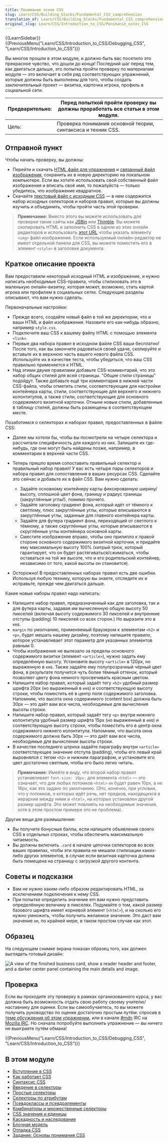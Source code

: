 ```yaml
---
title: Понимание основ CSS
slug: Learn/CSS/Building_blocks/Fundamental_CSS_comprehension
translation_of: Learn/CSS/Building_blocks/Fundamental_CSS_comprehension
original_slug: Learn/CSS/Introduction_to_CSS/Ponimanie_osnov_CSS
---
```

{{LearnSidebar}}{{PreviousMenu("Learn/CSS/Introduction_to_CSS/Debugging_CSS", "Learn/CSS/Introduction_to_CSS")}}

Вы многое прошли в этом модуле, и должно быть вас посетило это прекрасное чувство, что дошли до конца! Последний шаг перед тем, как двигаться дальше, это попытка пройти проверку по материалам модуля — это включает в себя ряд соответствующих упражнений, которые должны быть выполнены для того, чтобы создать заключительный проект — визитка, карточка игрока, профиль в социальной сети.

| Предварительно: | Перед попыткой пройти проверку вы должны проработать все статьи в этом модуля. |
| --------------- | ------------------------------------------------------------------------------ |
| Цель:           | Проверка понимания основной теории, синтаксиса и техник CSS.                   |

## Отправной пункт

Чтобы начать проверку, вы должны:

- Перейти и скачать [HTML файл для упражнения](https://github.com/mdn/learning-area/blob/master/css/introduction-to-css/fundamental-css-comprehension/index.html) и [связанный файл изображения](https://github.com/mdn/learning-area/blob/master/css/introduction-to-css/fundamental-css-comprehension/chris.jpg), сохранить их в новую директорию на локальном компьютере. Если вы хотите использовать свой собственный файл изображения и вписать своё имя, то пожалуйста — только убедитесь, что изображение квадратное.
- Скачайте [текстовый файл с исходным CSS](https://github.com/mdn/learning-area/blob/master/css/introduction-to-css/fundamental-css-comprehension/style-resources.txt) — в нем содержится набор исходных селекторов и наборов правил, которые вы должны изучить и объединить, чтобы пройти часть этой проверки.

> **Примечание:** Вместо этого вы можете использовать для проверки такие сайты как [JSBin](http://jsbin.com/) или [Thimble](https://thimble.mozilla.org/). Вы можете скопировать HTML и заполнить CSS в одном из этих онлайн редакторов и использовать [этот URL](https://mdn.github.io/learning-area/css/introduction-to-css/fundamental-css-comprehension/chris.jpg) чтобы указать элементу `<img>` файл изображения. Если используемый онлайн-редактор не имеет отдельной панели для CSS, вы можете поместить его в элемент `<style>` в заголовке документа.

## Краткое описание проекта

Вам предоставили некоторый исходный HTML и изображение, и нужно написать необходимые CSS-правила, чтобы стилизовать это в маленькую онлайн-визитку, которая может, возможно, стать картой игрока или профилем в социальных сетях. Следующие разделы описывают, что вам нужно сделать.

Первоначальные настройки:

- Прежде всего, создайте новый файл в той же директории, что и ваши HTML и файл изображения. Назовите его как-нибудь образно, например `style.css`.
- Подключите ваш CSS к вашему файлу HTML с помощью элемента `<link>`.
- Первые два набора правил в исходном файле CSS ваши бесплатно! После того, как вы закончите радоваться своей удаче, скопируйте и вставьте их в верхнюю часть вашего нового файла CSS. Используйте их в качестве теста, чтобы убедиться, что ваш CSS правильно применяется к HTML.
- Над этими двумя правилами добавьте CSS-комментарий, что это набор общих стилей для всей страницы. "Общие стили страницы" подойдут. Также добавьте ещё три комментария в нижней части CSS-файла, чтобы отметить стили, соответствующие для настройки контейнера карты, стили, соответствующие для верхнего и нижнего колонтитулов, а также стили, соответствующие для основного содержимого визитной карточки. Отныне новые стили, добавленные в таблицу стилей, должны быть размещены в соответствующем месте.

Позаботимся о селекторах и наборах правил, предоставленных в файле CSS:

- Далее мы хотели бы, чтобы вы посмотрели на четыре селектора и рассчитали специфичность для каждого из них. Запишите их где-нибудь, где они могут быть найдены позже, например, в комментарии в верхней части CSS.
- Теперь пришло время сопоставить правильный селектор и правильный набор правил! У вас есть четыре пары селекторов и набора правил для сопоставления в ваших ресурсах CSS. Сделайте это сейчас и добавьте их в файл CSS. Вам нужно сделать:

  - Задайте основному контейнеру карты фиксированную ширину/высоту, сплошной цвет фона, границу и радиус границы (закруглённые углы!), помимо прочего.
  - Задайте заголовку градиент фона, который идёт от тёмного к светлому, плюс закруглённые углы, которые вписываются в закруглённые углы, заданные для главного контейнера карты.
  - Задайте для футера градиент фона, переходящий от светлого к тёмному, а также скруглённые углы, которые вписываются в скруглённые углы контейнера основной карты.
  - Сместите изображение вправо, чтобы оно прилипло к правой стороне основного содержимого визитной карточки, и придайте ему максимальную высоту 100% (хитрый трюк, который гарантирует, что он будет растягиваться/сжиматься, чтобы оставаться на той же высоте, что и его родительский контейнер, независимо от того, какой высоты он становится).

- Осторожно! В предоставленных наборах правил есть две ошибки. Используя любую технику, которую вы знаете, отследите их и исправьте, прежде чем двигаться дальше.

Какие новые наборы правил надо написать:

- Напишите набор правил, предназначенный как для заголовка, так и для футера карты, задавая им вычисленную общую высоту 50 пикселей (включая высоту содержимого 30 пикселей и внутренние отступы (padding) 10 пикселей со всех сторон.) Но выразите это в `em`s.
- `margin` по умолчанию, применяемый браузером к элементам `<h2>` и `<p>`, будет мешать нашему дизайну, поэтому напишите правило, которое устанавливает этот параметр для указанных элементов равным 0.
- Чтобы изображение не вылезало за пределы основного содержимого визитки (элемент `<article>`), нужно задать ему определённую высоту. Установите высоту `<article>` в 120px, но выраженную в `em`s. Также задайте ему полупрозрачный чёрный цвет фона, в результате получится чуть более тёмный оттенок, который позволяет цвету фона немного просвечивать красным цветом.
- Напишите набор правил, который задаёт тегу `<h2>` удобный размер шрифта 20px (но выраженный в `em`s) и соответствующую высоту строки, чтобы поместить её в центр поля содержимого заголовка. Напомним, что высота окна содержимого (content box) должна быть 30px — это даёт вам все числа, необходимые для вычисления высоты строки.
- Напишите набор правил, который задаёт тегу `<p>` внутри нижнего колонтитула удобный размер шрифта 15px (но выраженный в `em`s) и соответствующую высоту строки, чтобы поместить его в центр окна содержимого нижнего колонтитула. Напомним, что высота окна содержимого должна быть 30px — это даёт вам все числа, необходимые для вычисления высоты строки.
- В качестве последнего штриха задайте параграфу внутри `<article>` соответствующее значение отступа (padding), чтобы его левый край выровнялся с тегом `<h2>` и нижним параграфом, и установите его цвет достаточно светлым, чтобы его было легко читать.

> **Примечание:** Имейте в виду, что второй набор правил устанавливает `font-size: 10px;` для элемента `<html>` — это означает, что для любых потомков `<html>` `em` будет равен 10px, а не 16px, как это задано по умолчанию. (Это, конечно, при условии, что у потомков, о которых идёт речь, нет предков, находящихся в иерархии между ними и `<html>`, на которых установлен другой размер шрифта. Это может повлиять на необходимые значения, хотя в этом простом примере это не проблема).

Другие вещи для размышления:

- Вы получите бонусные баллы, если напишите объявления своего CSS в отдельных строках, чтобы обеспечить максимальную читаемость.
- Вы должны включить `.card` в начале цепочки селекторов во всех ваших правилах, чтобы эти правила не мешали стилизации каких-либо других элементов, в случае если визитная карточка должна быть помещена на страницу с загрузкой другого контента.

## Советы и подсказки

- Вам не нужно каким-либо образом редактировать HTML, за исключением подключения к нему CSS.
- При попытке определить значение em вам нужно представить определённую величину в пикселях. Подумайте о том, какой размер базового шрифта имеет корневой элемент (`<html>`), и на сколько его нужно умножить, чтобы получить желаемое значение. Это даст вам значение `em`, по крайней мере, в таком простом случае как этот.

## Образец

На следующем снимке экрана показан образец того, как должен выглядеть готовый дизайн:

![A view of the finished business card, show a reader header and footer, and a darker center panel containing the main details and image.](business-card.png)

## Проверка

Если вы проходите эту проверку в рамках организованного курса, у вас должна быть возможность отдать свою работу своему учителю/наставнику для оценки. Если вы самообучаетесь, то вы можете получить руководство по оценке достаточно простым путём: спросив в [теме обсуждения об этом упражнении](https://discourse.mozilla.org/t/fundamental-css-comprehension-assessment/24682), или в канале [#mdn](irc://irc.mozilla.org/mdn) IRC на [Mozilla IRC](https://wiki.mozilla.org/IRC). Но сначала попробуйте выполнить упражнение — вы ничего не выиграете путём обмана!

{{PreviousMenu("Learn/CSS/Introduction_to_CSS/Debugging_CSS", "Learn/CSS/Introduction_to_CSS")}}

## В этом модуле

- [Вступление в CSS](/ru/docs/Learn/CSS/First_steps)
- [Как работает CSS](/ru/docs/Learn/CSS/First_steps/How_CSS_works)
- [Синтаксис CSS](/ru/docs/Learn/CSS/First_steps/How_CSS_is_structured)
- [Введение в селекторы](/ru/docs/Learn/CSS/Building_blocks/Selectors)
- [Простые селекторы](/ru/docs/Learn/CSS/Building_blocks/Selectors/Type_Class_and_ID_Selectors)
- [Селекторы по атрибутам](/ru/docs/Learn/CSS/Building_blocks/Selectors/Attribute_selectors)
- [Псевдоклассы и псевдоэлементы](/ru/docs/Learn/CSS/Building_blocks/Selectors/Pseudo-classes_and_pseudo-elements)
- [Комбинаторы и множественные селекторы](/ru/docs/Learn/CSS/Building_blocks/Selectors/Combinators)
- [CSS значения и единицы](/ru/docs/Learn/CSS/Building_blocks/Values_and_units)
- [Каскадность и наследование](/ru/docs/Learn/CSS/Building_blocks/Cascade_and_inheritance)
- [Блочная модель](/ru/docs/Learn/CSS/Building_blocks/The_box_model)
- [Отладка CSS](/ru/docs/Learn/CSS/Introduction_to_CSS/Debugging_CSS)
- [Задание: Основы понимания CSS](/ru/docs/Learn/CSS/Introduction_to_CSS/Fundamental_CSS_comprehension)
